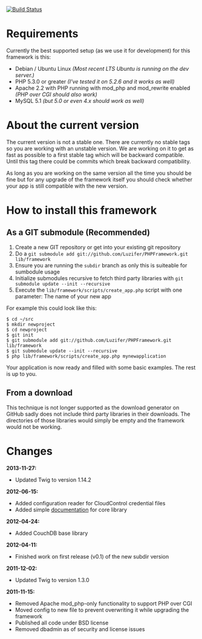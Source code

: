 [![Build Status](https://travis-ci.org/Luzifer/PHPFramework.png?branch=subdir)](https://travis-ci.org/Luzifer/PHPFramework)

# Requirements

Currently the best supported setup (as we use it for development) for this framework is this:

- Debian / Ubuntu Linux *(Most recent LTS Ubuntu is running on the dev server.)*
- PHP 5.3.0 or greater *(I've tested it on 5.2.6 and it works as well)*
- Apache 2.2 with PHP running with mod\_php and mod\_rewrite enabled *(PHP over CGI should also work)*
- MySQL 5.1 *(but 5.0 or even 4.x should work as well)*

# About the current version

The current version is not a stable one. There are currently no stable tags so you are working with
an unstable version. We are working on it to get as fast as possible to a first stable tag which
will be backward compatible. Until this tag there could be commits which break backward compatibility.

As long as you are working on the same version all the time you should be fine but for any upgrade of
the framework itself you should check whether your app is still compatible with the new version.

# How to install this framework
## As a GIT submodule (Recommended)

1. Create a new GIT repository or get into your existing git repository
1. Do a `git submodule add git://github.com/Luzifer/PHPFramework.git lib/framework`
1. Ensure you are running the `subdir` branch as only this is suiteable for sumbodule usage
1. Initialize submodules recursive to fetch third party libraries with `git submodule update --init --recursive`
1. Execute the `lib/framework/scripts/create_app.php` script with one parameter: The name of your new app

For example this could look like this:

    $ cd ~/src
    $ mkdir newproject
    $ cd newproject
    $ git init
    $ git submodule add git://github.com/Luzifer/PHPFramework.git lib/framework
    $ git submodule update --init --recursive
    $ php lib/framework/scripts/create_app.php mynewapplication

Your application is now ready and filled with some basic examples. The rest is up to you.

## From a download

This technique is not longer supported as the download generator on GitHub sadly does not include
third party libraries in their downloads. The directories of those libraries would simply be empty
and the framework would not be working.

# Changes

**2013-11-27:**

- Updated Twig to version 1.14.2

**2012-06-15:**

- Added configuration reader for CloudControl credential files
- Added simple [documentation](https://github.com/Luzifer/PHPFramework/blob/subdir/docs/corelibs.md) for core library

**2012-04-24:**

- Added CouchDB base library

**2012-04-11:**

- Finished work on first release (v0.1) of the new subdir version

**2011-12-02:**

- Updated Twig to version 1.3.0

**2011-11-15:**

- Removed Apache mod\_php-only functionality to support PHP over CGI
- Moved config to new file to prevent overwriting it while upgrading the framework
- Published all code under BSD license
- Removed dbadmin as of security and license issues
